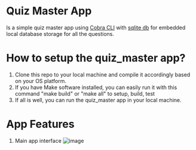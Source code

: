 # Quiz Master App
Is a simple quiz master app using [Cobra CLI](https://github.com/spf13/cobra) with [sqlite db](https://www.sqlite.org/index.html) for embedded local database storage for all the questions.

# How to setup the quiz_master app?
1. Clone this repo to your local machine and compile it accordingly based on your OS platform.
2. If you have Make software installed, you can easily run it with this command "make build" or "make all" to setup, build, test
3. If all is well, you can run the quiz_master app in your local machine.

# App Features
1. Main app interface
![image](https://user-images.githubusercontent.com/58651329/149915323-b7f0a1fb-ea43-4d1b-9562-8ac595d593b5.png)


